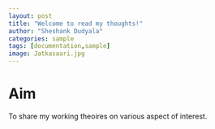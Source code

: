```yaml
---
layout: post
title: "Welcome to read my thoughts!"
author: "Sheshank Dudyala"
categories: sample
tags: [documentation,sample]
image: Jatkasaari.jpg
---
```


# Aim

To share my working theoires on various aspect of interest.

